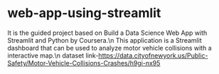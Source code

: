 # web-app-using-streamlit
It is the guided project based on Build a Data Science Web App with Streamlit and Python by Coursera.\n
This application is a Streamlit dashboard that can be used to analyze motor vehicle collisions with a interactive map.\n
dataset link-https://data.cityofnewyork.us/Public-Safety/Motor-Vehicle-Collisions-Crashes/h9gi-nx95
